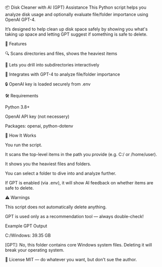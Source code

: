 📦 Disk Cleaner with AI (GPT) Assistance
This Python script helps you analyze disk usage and optionally evaluate file/folder importance using OpenAI GPT-4.

It’s designed to help clean up disk space safely by showing you what's taking up space and letting GPT suggest if something is safe to delete.

🚀 Features

🔍 Scans directories and files, shows the heaviest items

🔄 Lets you drill into subdirectories interactively

🤖 Integrates with GPT-4 to analyze file/folder importance

🔒 OpenAI key is loaded securely from .env

🛠 Requirements

Python 3.8+

OpenAI API key (not necessery)

Packages: openai, python-dotenv

🧠 How It Works

You run the script.

It scans the top-level items in the path you provide (e.g. C:/ or /home/user).

It shows you the heaviest files and folders.

You can select a folder to dive into and analyze further.

If GPT is enabled (via .env), it will show AI feedback on whether items are safe to delete.

⚠️ Warnings

This script does not automatically delete anything.

GPT is used only as a recommendation tool — always double-check!


Example GPT Output

C:/Windows: 39.35 GB

[GPT]: No, this folder contains core Windows system files. Deleting it will break your operating system.

📄 License
MIT — do whatever you want, but don't sue the author.
